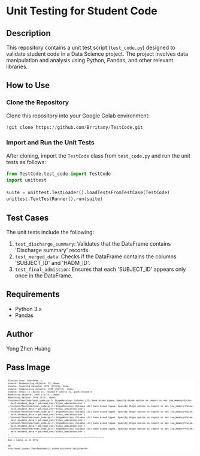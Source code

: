 
# Unit Testing for Student Code

## Description

This repository contains a unit test script (`test_code.py`) designed to validate student code in a Data Science project. The project involves data manipulation and analysis using Python, Pandas, and other relevant libraries.

## How to Use

### Clone the Repository
Clone this repository into your Google Colab environment:

```python
!git clone https://github.com/Brritany/TestCode.git
```

### Import and Run the Unit Tests
After cloning, import the `TestCode` class from `test_code.py` and run the unit tests as follows:

```python
from TestCode.test_code import TestCode
import unittest

suite = unittest.TestLoader().loadTestsFromTestCase(TestCode)
unittest.TextTestRunner().run(suite)
```

## Test Cases

The unit tests include the following:

1. `test_discharge_summary`: Validates that the DataFrame contains 'Discharge summary' records.
2. `test_merged_data`: Checks if the DataFrame contains the columns 'SUBJECT_ID' and 'HADM_ID'.
3. `test_final_admission`: Ensures that each 'SUBJECT_ID' appears only once in the DataFrame.

## Requirements

- Python 3.x
- Pandas

## Author

Yong Zhen Huang

## Pass Image
![Pass Image](pass_image.jpg)

